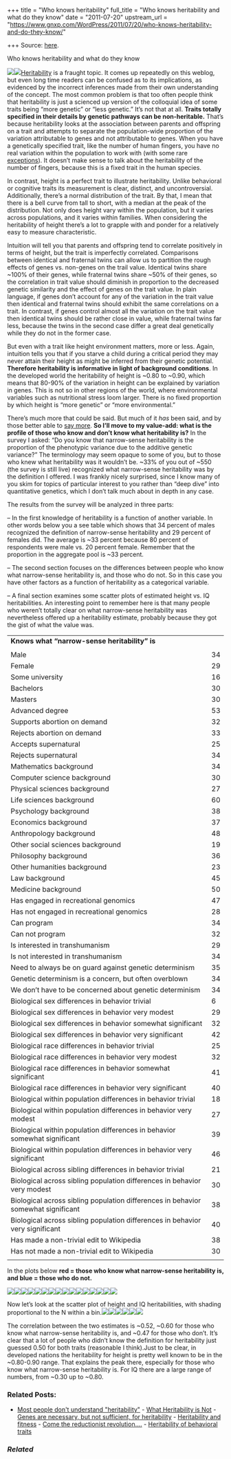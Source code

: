 +++
title = "Who knows heritability"
full_title = "Who knows heritability and what do they know"
date = "2011-07-20"
upstream_url = "https://www.gnxp.com/WordPress/2011/07/20/who-knows-heritability-and-do-they-know/"

+++
Source: [here](https://www.gnxp.com/WordPress/2011/07/20/who-knows-heritability-and-do-they-know/).

Who knows heritability and what do they know

[![](https://i0.wp.com/blogs.discovermagazine.com/gnxp/files/2011/07/herit3.jpg?resize=300%2C275)![](https://i0.wp.com/blogs.discovermagazine.com/gnxp/files/2011/07/herit3.jpg?resize=300%2C275)](https://i0.wp.com/blogs.discovermagazine.com/gnxp/files/2011/07/herit3.jpg)[Heritability](https://en.wikipedia.org/wiki/Heritability) is a fraught topic. It comes up repeatedly on this weblog, but even long time readers can be confused as to its implications, as evidenced by the incorrect inferences made from their own understanding of the concept. The most common problem is that too often people think that heritability is just a scienced up version of the colloquial idea of some traits being “more genetic” or “less genetic.” It’s not that at all. **Traits totally specified in their details by genetic pathways can be non-heritable.** That’s because heritability looks at the association between parents and offspring on a trait and attempts to separate the population-wide proportion of the variation attributable to genes and not attributable to genes. When you have a genetically specified trait, like the number of human fingers, you have no real variation within the population to work with (with some rare [exceptions](https://en.wikipedia.org/wiki/Polydactyly#People_affected)). It doesn’t make sense to talk about the heritability of the number of fingers, because this is a fixed trait in the human species.

In contrast, height is a perfect trait to illustrate heritability. Unlike behavioral or cognitive traits its measurement is clear, distinct, and uncontroversial. Additionally, there’s a normal distribution of the trait. By that, I mean that there is a bell curve from tall to short, with a median at the peak of the distribution. Not only does height vary within the population, but it varies across populations, and it varies within families. When considering the heritability of height there’s a lot to grapple with and ponder for a relatively easy to measure characteristic.

Intuition will tell you that parents and offspring tend to correlate positively in terms of height, but the trait is imperfectly correlated. Comparisons between identical and fraternal twins can allow us to partition the rough effects of genes vs. non-genes on the trail value. Identical twins share \~100% of their genes, while fraternal twins share \~50% of their genes, so the correlation in trait value should diminish in proportion to the decreased genetic similarity and the effect of genes on the trait value. In plain language, if genes don’t account for any of the variation in the trait value then identical and fraternal twins should exhibit the same correlations on a trait. In contrast, if genes control almost all the variation on the trait value then identical twins should be rather close in value, while fraternal twins far less, because the twins in the second case differ a great deal genetically while they do not in the former case.

But even with a trait like height environment matters, more or less. Again, intuition tells you that if you starve a child during a critical period they may never attain their height as might be inferred from their genetic potential. **Therefore heritability is informative in light of background conditions**. In the developed world the heritability of height is \~0.80 to \~0.90, which means that 80-90% of the variation in height can be explained by variation in genes. This is not so in other regions of the world, where environmental variables such as nutritional stress loom larger. There is no fixed proportion by which height is “more genetic” or “more environmental.”

There’s much more that could be said. But much of it *has* been said, and by those better able to [say more](https://www.amazon.com/exec/obidos/ASIN/0582243025/geneexpressio-20). **So I’ll move to my value-add: what is the profile of those who know and don’t know what heritability is?** In the survey I asked: “Do you know that narrow-sense heritability is the proportion of the phenotypic variance due to the additive genetic variance?” The terminology may seem opaque to some of you, but to those who knew what heritability was it wouldn’t be. \~33% of you out of \~550 (the survey is still live) recognized what narrow-sense heritability was by the definition I offered. I was frankly nicely surprised, since I know many of you skim for topics of particular interest to you rather than “deep dive” into quantitative genetics, which I don’t talk much about in depth in any case.

The results from the survey will be analyzed in three parts:

– In the first knowledge of heritability is a function of another variable. In other words below you a see table which shows that 34 percent of males recognized the definition of narrow-sense heritability and 29 percent of females did. The average is \~33 percent because 80 percent of respondents were male vs. 20 percent female. Remember that the proportion in the aggregate pool is \~33 percent.

– The second section focuses on the differences between people who know what narrow-sense heritability is, and those who do not. So in this case you have other factors as a function of heritability as a categorical variable.

– A final section examines some scatter plots of estimated height vs. IQ heritabilities. An interesting point to remember here is that many people who weren’t totally clear on what narrow-sense heritability was nevertheless offered up a heritability estimate, probably because they got the gist of what the value was.

|                                                                                   |     |
|-----------------------------------------------------------------------------------|-----|
| **Knows what “narrow-sense heritability” is**                                     |     |
|                                                                                   |     |
| Male                                                                              | 34  |
| Female                                                                            | 29  |
| Some university                                                                   | 16  |
| Bachelors                                                                         | 30  |
| Masters                                                                           | 30  |
| Advanced degree                                                                   | 53  |
| Supports abortion on demand                                                       | 32  |
| Rejects abortion on demand                                                        | 33  |
| Accepts supernatural                                                              | 25  |
| Rejects supernatural                                                              | 34  |
| Mathematics background                                                            | 34  |
| Computer science background                                                       | 30  |
| Physical sciences background                                                      | 27  |
| Life sciences background                                                          | 60  |
| Psychology background                                                             | 38  |
| Economics background                                                              | 37  |
| Anthropology background                                                           | 48  |
| Other social sciences background                                                  | 19  |
| Philosophy background                                                             | 36  |
| Other humanities background                                                       | 23  |
| Law background                                                                    | 45  |
| Medicine background                                                               | 50  |
| Has engaged in recreational genomics                                              | 47  |
| Has not engaged in recreational genomics                                          | 28  |
| Can program                                                                       | 34  |
| Can not program                                                                   | 32  |
| Is interested in transhumanism                                                    | 29  |
| Is not interested in transhumanism                                                | 34  |
| Need to always be on guard against genetic determinism                            | 35  |
| Genetic determinism is a concern, but often overblown                             | 34  |
| We don’t have to be concerned about genetic determinism                           | 34  |
| Biological sex differences in behavior trivial                                    | 6   |
| Biological sex differences in behavior very modest                                | 29  |
| Biological sex differences in behavior somewhat significant                       | 32  |
| Biological sex differences in behavior very significant                           | 42  |
| Biological race differences in behavior trivial                                   | 25  |
| Biological race differences in behavior very modest                               | 32  |
| Biological race differences in behavior somewhat significant                      | 41  |
| Biological race differences in behavior very significant                          | 40  |
| Biological within population differences in behavior trivial                      | 18  |
| Biological within population differences in behavior very modest                  | 27  |
| Biological within population differences in behavior somewhat significant         | 39  |
| Biological within population differences in behavior very significant             | 46  |
| Biological across sibling differences in behavior trivial                         | 21  |
| Biological across sibling population differences in behavior very modest          | 30  |
| Biological across sibling population differences in behavior somewhat significant | 38  |
| Biological across sibling population differences in behavior very significant     | 40  |
| Has made a non-trivial edit to Wikipedia                                          | 38  |
| Has not made a non-trivial edit to Wikipedia                                      | 30  |
|                                                                                   |     |

In the plots below **red = those who know what narrow-sense heritability is, and blue = those who do not.**

[![](https://i0.wp.com/blogs.discovermagazine.com/gnxp/files/2011/07/surveyage.png?resize=553%2C552)![](https://i0.wp.com/blogs.discovermagazine.com/gnxp/files/2011/07/surveyage.png?resize=553%2C552)](https://i0.wp.com/blogs.discovermagazine.com/gnxp/files/2011/07/surveyage.png)[![](https://i0.wp.com/blogs.discovermagazine.com/gnxp/files/2011/07/surveysocialliberal.png?resize=553%2C552)![](https://i0.wp.com/blogs.discovermagazine.com/gnxp/files/2011/07/surveysocialliberal.png?resize=553%2C552)](https://i0.wp.com/blogs.discovermagazine.com/gnxp/files/2011/07/surveysocialliberal.png)[![](https://i0.wp.com/blogs.discovermagazine.com/gnxp/files/2011/07/surveyeconliberal.png?resize=553%2C552)![](https://i0.wp.com/blogs.discovermagazine.com/gnxp/files/2011/07/surveyeconliberal.png?resize=553%2C552)](https://i0.wp.com/blogs.discovermagazine.com/gnxp/files/2011/07/surveyeconliberal.png)[![](https://i0.wp.com/blogs.discovermagazine.com/gnxp/files/2011/07/surveyHeight.png?resize=553%2C552)![](https://i0.wp.com/blogs.discovermagazine.com/gnxp/files/2011/07/surveyHeight.png?resize=553%2C552)](https://i0.wp.com/blogs.discovermagazine.com/gnxp/files/2011/07/surveyHeight.png)[![](https://i0.wp.com/blogs.discovermagazine.com/gnxp/files/2011/07/surveyIQheritability.png?resize=553%2C552)![](https://i0.wp.com/blogs.discovermagazine.com/gnxp/files/2011/07/surveyIQheritability.png?resize=553%2C552)](https://i0.wp.com/blogs.discovermagazine.com/gnxp/files/2011/07/surveyIQheritability.png)[![](https://i0.wp.com/blogs.discovermagazine.com/gnxp/files/2011/07/surveyReportedIQ.png?resize=553%2C552)![](https://i0.wp.com/blogs.discovermagazine.com/gnxp/files/2011/07/surveyReportedIQ.png?resize=553%2C552)](https://i0.wp.com/blogs.discovermagazine.com/gnxp/files/2011/07/surveyReportedIQ.png)[![](https://i0.wp.com/blogs.discovermagazine.com/gnxp/files/2011/07/yearsOfEducation.png?resize=553%2C552)![](https://i0.wp.com/blogs.discovermagazine.com/gnxp/files/2011/07/yearsOfEducation.png?resize=553%2C552)](https://i0.wp.com/blogs.discovermagazine.com/gnxp/files/2011/07/yearsOfEducation.png)[![](https://i0.wp.com/blogs.discovermagazine.com/gnxp/files/2011/07/surveyYearsRead.png?resize=553%2C552)![](https://i0.wp.com/blogs.discovermagazine.com/gnxp/files/2011/07/surveyYearsRead.png?resize=553%2C552)](https://i0.wp.com/blogs.discovermagazine.com/gnxp/files/2011/07/surveyYearsRead.png)

Now let’s look at the scatter plot of height and IQ heritabilities, with shading proportional to the N within a bin.[![](https://i0.wp.com/blogs.discovermagazine.com/gnxp/files/2011/07/heightvsIQ.png?resize=553%2C552)![](https://i0.wp.com/blogs.discovermagazine.com/gnxp/files/2011/07/heightvsIQ.png?resize=553%2C552)](https://i0.wp.com/blogs.discovermagazine.com/gnxp/files/2011/07/heightvsIQ.png)[![](https://i0.wp.com/blogs.discovermagazine.com/gnxp/files/2011/07/heightvsIQknows.png?resize=553%2C552)![](https://i0.wp.com/blogs.discovermagazine.com/gnxp/files/2011/07/heightvsIQknows.png?resize=553%2C552)](https://i0.wp.com/blogs.discovermagazine.com/gnxp/files/2011/07/heightvsIQknows.png)[![](https://i0.wp.com/blogs.discovermagazine.com/gnxp/files/2011/07/heightvsIQdoesntknow.png?resize=553%2C552)![](https://i0.wp.com/blogs.discovermagazine.com/gnxp/files/2011/07/heightvsIQdoesntknow.png?resize=553%2C552)](https://i0.wp.com/blogs.discovermagazine.com/gnxp/files/2011/07/heightvsIQdoesntknow.png)

The correlation between the two estimates is \~0.52, \~0.60 for those who know what narrow-sense heritability is, and \~0.47 for those who don’t. It’s clear that a lot of people who didn’t know the definition for heritability just guessed 0.50 for both traits (reasonable I think).Just to be clear, in developed nations the heritability for height is pretty well known to be in the \~0.80-0.90 range. That explains the peak there, especially for those who know what narrow-sense heritability is. For IQ there are a large range of numbers, from \~0.30 up to \~0.80.

### Related Posts:

- [Most people don't understand
  "heritability"](https://www.gnxp.com/WordPress/2012/01/29/most-people-dont-understand-heritability/) - [What Heritability is
  Not](https://www.gnxp.com/WordPress/2009/12/15/what-heritability-is-not/) - [Genes are necessary, but not sufficient, for
  heritability](https://www.gnxp.com/WordPress/2007/11/14/genes-are-necessary-but-not-sufficient-for-heritability/) - [Heritability and
  fitness](https://www.gnxp.com/WordPress/2010/10/11/heritability-and-fitness/) - [Come the reductionist
  revolution....](https://www.gnxp.com/WordPress/2006/03/26/come-the-reductionist-revolution/) - [Heritability of behavioral
  traits](https://www.gnxp.com/WordPress/2012/06/28/heritability-of-behavioral-traits/)

### *Related*

[](https://www.addtoany.com/add_to/facebook?linkurl=https%3A%2F%2Fwww.gnxp.com%2FWordPress%2F2011%2F07%2F20%2Fwho-knows-heritability-and-do-they-know%2F&linkname=Who%20knows%20heritability%20and%20what%20do%20they%20know "Facebook")[](https://www.addtoany.com/add_to/twitter?linkurl=https%3A%2F%2Fwww.gnxp.com%2FWordPress%2F2011%2F07%2F20%2Fwho-knows-heritability-and-do-they-know%2F&linkname=Who%20knows%20heritability%20and%20what%20do%20they%20know "Twitter")[](https://www.addtoany.com/add_to/email?linkurl=https%3A%2F%2Fwww.gnxp.com%2FWordPress%2F2011%2F07%2F20%2Fwho-knows-heritability-and-do-they-know%2F&linkname=Who%20knows%20heritability%20and%20what%20do%20they%20know "Email")[](https://www.addtoany.com/share)
